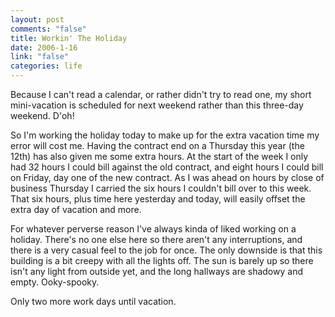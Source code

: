 ```yaml
--- 
layout: post
comments: "false"
title: Workin' The Holiday
date: 2006-1-16
link: "false"
categories: life
---
```

Because I can't read a calendar, or rather didn't try to read one, my short mini-vacation is scheduled for next weekend rather than this three-day weekend. D'oh!

So I'm working the holiday today to make up for the extra vacation time my error will cost me. Having the contract end on a Thursday this year (the 12th) has also given me some extra hours. At the start of the week I only had 32 hours I could bill against the old contract, and eight hours I could bill on Friday, day one of the new contract. As I was ahead on hours by close of business Thursday I carried the six hours I couldn't bill over to this week. That six hours, plus time here yesterday and today, will easily offset the extra day of vacation and more.

For whatever perverse reason I've always kinda of liked working on a holiday. There's no one else here so there aren't any interruptions, and there is a very casual feel to the job for once. The only downside is that this building is a bit creepy with all the lights off. The sun is barely up so there isn't any light from outside yet, and the long hallways are shadowy and empty. Ooky-spooky.

Only two more work days until vacation.
